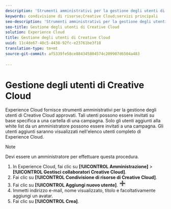```yaml
---
description: 'Strumenti amministrativi per la gestione degli utenti di Creative Cloud approvati. '
keywords: condivisione di risorse;Creative Cloud;servizi principali
seo-description: 'Strumenti amministrativi per la gestione degli utenti di Creative Cloud approvati. '
seo-title: Gestione degli utenti di Creative Cloud
solution: Experience Cloud
title: Gestione degli utenti di Creative Cloud
uuid: 11c4de67-40c5-4438-92fc-e23761be3f18
translation-type: tm+mt
source-git-commit: af5339fe58ce884345804574c209907d6504a483

---
```



# Gestione degli utenti di Creative Cloud

Experience Cloud fornisce strumenti amministrativi per la gestione degli utenti di Creative Cloud approvati. Tali utenti possono essere invitati su base specifica a una cartella di una campagna. Solo gli utenti aggiunti alla white list da un amministratore possono essere invitati a una campagna. Gli utenti aggiunti saranno visualizzati nell'elenco utenti completo di Experience Cloud.

>[!NOTE]
>
>Devi essere un amministratore per effettuare questa procedura.

1. In Experience Cloud, fai clic su **[!UICONTROL Amministrazione]** &gt; **[!UICONTROL Gestisci collaboratori Creative Cloud]**.
1. Fai clic su **[!UICONTROL Condivisione di risorse di Creative Cloud]**.
1. Fai clic su **[!UICONTROL Aggiungi nuovo utente]**.  ![](assets/mac_add_icon.png)
1. Immetti indirizzo e-mail, nome visualizzato, titolo e facoltativamente aggiungi un avatar.
1. Fai clic su **[!UICONTROL Crea]**.
